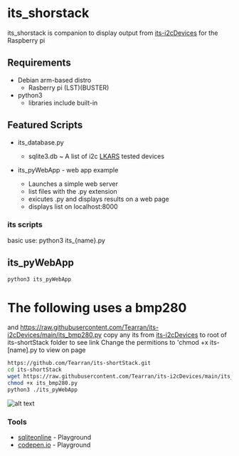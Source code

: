 # its_shorstack
its_shorstack is companion to display output from [its-i2cDevices](https://github.com/Tearran/its-i2cDevices)  for the Raspberry pi 


## Requirements 
- Debian arm-based distro
  - Rasberry pi (LST)(BUSTER) 
- python3
  - libraries include built-in

## Featured Scripts

- its_database.py 
  - sqlite3.db ~ A list of i2c [LKARS](https://www.lkars.com/) tested devices 

- its_pyWebApp - web app example 
  - Launches a simple web server
  - list files with the .py extension
  - exicutes .py and displays results on a web page
  - displays list on localhost:8000

### its scripts
basic use:
  python3 its_{name}.py

## its_pyWebApp
  ```bash
  python3 its_pyWebApp
  ```
# The following uses a bmp280 
and https://raw.githubusercontent.com/Tearran/its-i2cDevices/main/its_bmp280.py
copy any its from [its-i2cDevices](https://github.com/Tearran/its-i2cDevices) to root of its-shortStack folder to see link
Change the permitions to 'chmod +x its-[name].py to view on page
```bash
https://github.com/Tearran/its-shortStack.git
cd its-shortStack
wget https://raw.githubusercontent.com/Tearran/its-i2cDevices/main/its_bmp280.py
chmod +x its_bmp280.py
python3 ./its_pyWebApp
```
![alt text](https://cdn.discordapp.com/attachments/988863432650543194/1022234845402902579/unknown.png "Logo Title Text 1")
### Tools
- [sqliteonline](https://sqliteonline.com/) - Playground
- [codepen.io](https://codepen.io/Tearran) - Playground
